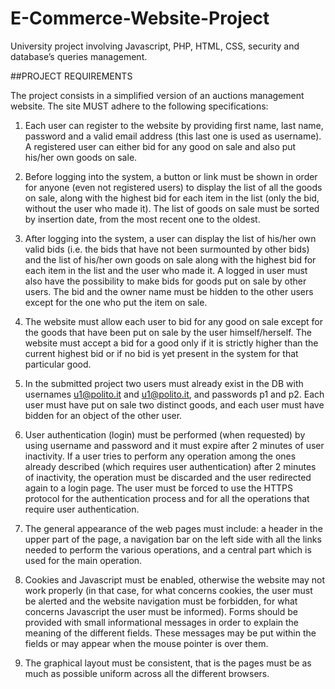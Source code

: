 # E-Commerce-Website-Project
University project involving Javascript, PHP, HTML, CSS, security and database’s queries management.

##PROJECT REQUIREMENTS

The project consists in a simplified version of an auctions management website. The site MUST adhere to the following specifications:

1. Each user can register to the website by providing first name, last name, password and a valid email address (this last one is used as username). A registered user can either bid for any good on sale and also put his/her own goods on sale.

2. Before logging into the system, a button or link must be shown in order for anyone (even not registered users) to display the list of all the goods on sale, along with the highest bid for each item in the list (only the bid, without the user who made it). The list of goods on sale must be sorted by insertion date, from the most recent one to the oldest.

3. After logging into the system, a user can display the list of his/her own valid bids (i.e. the bids that have not been surmounted by other bids) and the list of his/her own goods on sale along with the highest bid for each item in the list and the user who made it. A logged in user must also have the possibility to make bids for goods put on sale by other users. The bid and the owner name must be hidden to the other users except for the one who put the item on sale.

4. The website must allow each user to bid for any good on sale except for the goods that have been put on sale by the user himself/herself. The website must accept a bid for a good only if it is strictly higher than the current highest bid or if no bid is yet present in the system for that particular good.

5. In the submitted project two users must already exist in the DB with usernames u1@polito.it and u1@polito.it, and passwords p1 and p2. Each user must have put on sale two distinct goods, and each user must have bidden for an object of the other user.

6. User authentication (login) must be performed (when requested) by using username and password and it must expire after 2 minutes of user inactivity. If a user tries to perform any operation among the ones already described (which requires user authentication) after 2 minutes of inactivity, the operation must be discarded and the user redirected again to a login page. The user must be forced to use the HTTPS protocol for the authentication process and for all the operations that require user authentication.

7. The general appearance of the web pages must include: a header in the upper part of the page, a navigation bar on the left side with all the links needed to perform the various operations, and a central part which is used for the main operation.

8. Cookies and Javascript must be enabled, otherwise the website may not work properly (in that case, for what concerns cookies, the user must be alerted and the website navigation must be forbidden, for what concerns Javascript the user must be informed). Forms should be provided with small informational messages in order to explain the meaning of the different fields. These messages may be put within the fields or may appear when the mouse pointer is over them.

9. The graphical layout must be consistent, that is the pages must be as much as possible uniform across all the different browsers.
